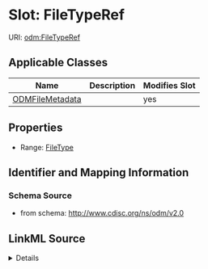 # Slot: FileTypeRef

URI: [odm:FileTypeRef](http://www.cdisc.org/ns/odm/v2.0/FileTypeRef)



<!-- no inheritance hierarchy -->




## Applicable Classes

| Name | Description | Modifies Slot |
| --- | --- | --- |
[ODMFileMetadata](ODMFileMetadata.md) |  |  yes  |







## Properties

* Range: [FileType](FileType.md)





## Identifier and Mapping Information







### Schema Source


* from schema: http://www.cdisc.org/ns/odm/v2.0




## LinkML Source

<details>
```yaml
name: FileTypeRef
from_schema: http://www.cdisc.org/ns/odm/v2.0
rank: 1000
alias: FileTypeRef
domain_of:
- ODMFileMetadata
range: FileType

```
</details>